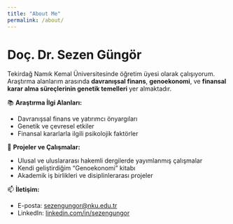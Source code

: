 ```yaml
---
title: "About Me"
permalink: /about/
---
```


# Doç. Dr. Sezen Güngör

Tekirdağ Namık Kemal Üniversitesinde öğretim üyesi olarak çalışıyorum. Araştırma alanlarım arasında **davranışsal finans**, **genoekonomi**, ve **finansal karar alma süreçlerinin genetik temelleri** yer almaktadır. 

📚 **Araştırma İlgi Alanları:**
- Davranışsal finans ve yatırımcı önyargıları
- Genetik ve çevresel etkiler
- Finansal kararlarla ilgili psikolojik faktörler

💼 **Projeler ve Çalışmalar:**
- Ulusal ve uluslararası hakemli dergilerde yayımlanmış çalışmalar
- Kendi geliştirdiğim “Genoekonomi” kitabı
- Akademik iş birlikleri ve disiplinlerarası projeler

📫 **İletişim:**
- E-posta: sezengungor@nku.edu.tr
- LinkedIn: [linkedin.com/in/sezengungor](https://www.linkedin.com/in/sezen-g%C3%BCng%C3%B6r-40235795/)
